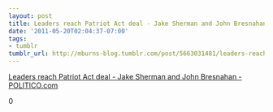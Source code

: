 ```yaml
---
layout: post
title: Leaders reach Patriot Act deal - Jake Sherman and John Bresnahan - POLITICO.com
date: '2011-05-20T02:04:37-07:00'
tags:
- tumblr
tumblr_url: http://mburns-blog.tumblr.com/post/5663031481/leaders-reach-patriot-act-deal-jake-sherman-and
---
```

<a href="http://www.politico.com/news/stories/0511/55341.html">Leaders reach Patriot Act deal - Jake Sherman and John Bresnahan - POLITICO.com</a>

0

